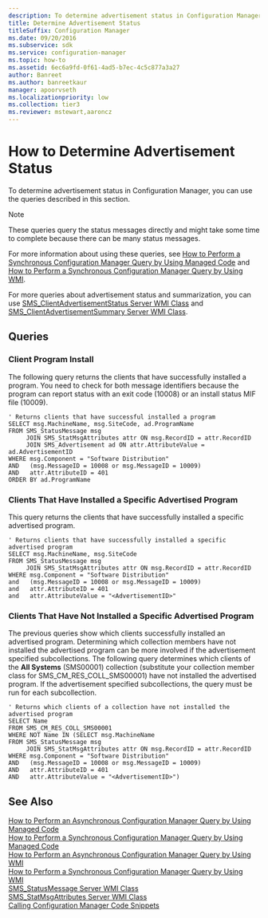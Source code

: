 ```yaml
---
description: To determine advertisement status in Configuration Manager, you can use the queries described in this section.
title: Determine Advertisement Status
titleSuffix: Configuration Manager
ms.date: 09/20/2016
ms.subservice: sdk
ms.service: configuration-manager
ms.topic: how-to
ms.assetid: 6ec6a9fd-0f61-4ad5-b7ec-4c5c877a3a27
author: Banreet
ms.author: banreetkaur
manager: apoorvseth
ms.localizationpriority: low
ms.collection: tier3
ms.reviewer: mstewart,aaroncz 
---
```

# How to Determine Advertisement Status
To determine advertisement status in Configuration Manager, you can use the queries described in this section.  

> [!NOTE]
>  These queries query the status messages directly and might take some time to complete because there can be many status messages.  
>   
>  For more information about using these queries, see [How to Perform a Synchronous Configuration Manager Query by Using Managed Code](../../../../develop/core/understand/how-to-perform-a-synchronous-configuration-manager-query-by-using-managed-code.md) and [How to Perform a Synchronous Configuration Manager Query by Using WMI](../../../../develop/core/understand/how-to-perform-a-synchronous-configuration-manager-query-by-using-wmi.md).  
>   
>  For more queries about advertisement status and summarization, you can use [SMS_ClientAdvertisementStatus Server WMI Class](../../../../develop/reference/core/servers/configure/sms_clientadvertisementstatus-server-wmi-class.md) and [SMS_ClientAdvertisementSummary Server WMI Class](../../../../develop/reference/core/servers/configure/sms_clientadvertisementsummary-server-wmi-class.md).  

## Queries  

### Client Program Install  
 The following query returns the clients that have successfully installed a program. You need to check for both message identifiers because the program can report status with an exit code (10008) or an install status MIF file (10009).  

```  
' Returns clients that have successful installed a program  
SELECT msg.MachineName, msg.SiteCode, ad.ProgramName  
FROM SMS_StatusMessage msg  
     JOIN SMS_StatMsgAttributes attr ON msg.RecordID = attr.RecordID  
     JOIN SMS_Advertisement ad ON attr.AttributeValue = ad.AdvertisementID  
WHERE msg.Component = "Software Distribution"  
AND   (msg.MessageID = 10008 or msg.MessageID = 10009)  
AND   attr.AttributeID = 401  
ORDER BY ad.ProgramName  
```  

### Clients That Have Installed a Specific Advertised Program  
 This query returns the clients that have successfully installed a specific advertised program.  

```  
' Returns clients that have successfully installed a specific advertised program  
SELECT msg.MachineName, msg.SiteCode  
FROM SMS_StatusMessage msg  
     JOIN SMS_StatMsgAttributes attr ON msg.RecordID = attr.RecordID  
WHERE msg.Component = "Software Distribution"  
and   (msg.MessageID = 10008 or msg.MessageID = 10009)  
and   attr.AttributeID = 401  
and   attr.AttributeValue = "<AdvertisementID>"  
```  

### Clients That Have Not Installed a Specific Advertised Program  
 The previous queries show which clients successfully installed an advertised program. Determining which collection members have not installed the advertised program can be more involved if the advertisement specified subcollections. The following query determines which clients of the **All Systems** (SMS00001) collection (substitute your collection member class for SMS_CM_RES_COLL_SMS00001) have not installed the advertised program. If the advertisement specified subcollections, the query must be run for each subcollection.  

```  
' Returns which clients of a collection have not installed the advertised program  
SELECT Name  
FROM SMS_CM_RES_COLL_SMS00001  
WHERE NOT Name IN (SELECT msg.MachineName   
FROM SMS_StatusMessage msg  
     JOIN SMS_StatMsgAttributes attr ON msg.RecordID = attr.RecordID  
WHERE msg.Component = "Software Distribution"  
AND   (msg.MessageID = 10008 or msg.MessageID = 10009)  
AND   attr.AttributeID = 401  
AND   attr.AttributeValue = "<AdvertisementID>")  
```  

## See Also  
 [How to Perform an Asynchronous Configuration Manager Query by Using Managed Code](../../../../develop/core/understand/how-to-perform-an-asynchronous-query-by-using-managed-code.md)   
 [How to Perform a Synchronous Configuration Manager Query by Using Managed Code](../../../../develop/core/understand/how-to-perform-a-synchronous-configuration-manager-query-by-using-managed-code.md)   
 [How to Perform an Asynchronous Configuration Manager Query by Using WMI](../../../../develop/core/understand/how-to-perform-an-asynchronous-configuration-manager-query-by-using-wmi.md)   
 [How to Perform a Synchronous Configuration Manager Query by Using WMI](../../../../develop/core/understand/how-to-perform-a-synchronous-configuration-manager-query-by-using-wmi.md)   
 [SMS_StatusMessage Server WMI Class](../../../../develop/reference/core/servers/manage/sms_statusmessage-server-wmi-class.md)   
 [SMS_StatMsgAttributes Server WMI Class](../../../../develop/reference/core/servers/manage/sms_statmsgattributes-server-wmi-class.md)   
 [Calling Configuration Manager Code Snippets](../../../../develop/core/understand/calling-code-snippets.md)
